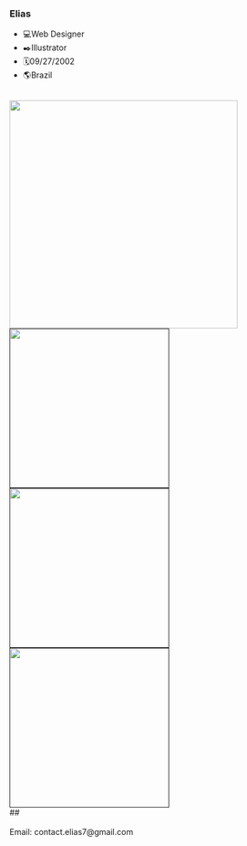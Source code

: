 ### Elias
- 💻Web Designer
- ✒️Illustrator
- 🗓️09/27/2002
- 🌎Brazil
##
<img aling="center" width="400" src="https://user-images.githubusercontent.com/122825893/264228194-38685d03-d49b-45e9-a36f-9aacf7aeaf68.png" />
<div style="inline-block:;">
  <a href=""><img aling="center" width="280" src="https://user-images.githubusercontent.com/122825893/264228188-14b8a7b1-30f3-45bc-a823-4aa8f8efe61c.png" /></a>
  <a href=""><img aling="center" width="280" src="https://user-images.githubusercontent.com/122825893/264228184-24345c6f-ba76-4e63-b4b2-fcb673b118a8.png" /></a>
  <a href=""><img aling="center" width="280" src="https://user-images.githubusercontent.com/122825893/264228191-e1d098ad-144e-4d76-ac77-4fa5009e3899.png" /></a>
</div>
##
<div>
  <br>
  Email: contact.elias7@gmail.com
</div>
